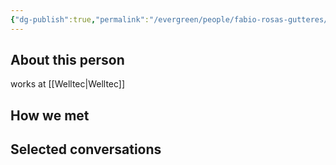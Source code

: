 ```yaml
---
{"dg-publish":true,"permalink":"/evergreen/people/fabio-rosas-gutteres/","tags":["people","geo_eco"]}
---
```


## About this person
works at [[Welltec\|Welltec]]


## How we met


## Selected conversations
